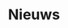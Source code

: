 ---
title: "Nieuws"
meta_title: ""
description: "News page"
identifier: Nieuws
name: Nieuws
menus: 
  main:
    weight: 2
draft: false
_build:
  render: ""
---